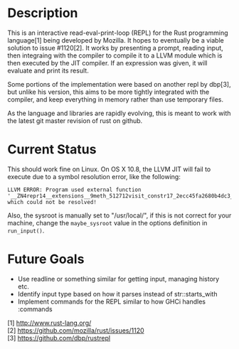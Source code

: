 Description
===========

This is an interactive read-eval-print-loop (REPL) for the Rust
programming language[1] being developed by Mozilla. It hopes to
eventually be a viable solution to issue #1120[2]. It works by
presenting a prompt, reading input, then integraing with the compiler
to compile it to a LLVM module which is then executed by the JIT
compiler. If an expression was given, it will evaluate and print its
result.

Some portions of the implementation were based on another repl by
dbp[3], but unlike his version, this aims to be more tightly
integrated with the compiler, and keep everything in memory rather
than use temporary files.

As the language and libraries are rapidly evolving, this is meant to
work with the latest git master revision of rust on github.

Current Status
==============

This should work fine on Linux. On OS X 10.8, the LLVM JIT will fail to execute due to a symbol resolution error, like the following:

    LLVM ERROR: Program used external function '__ZN4repr14__extensions__9meth_512712visit_constr17_2ecc45fa2680b4dc3_05E' which could not be resolved!

Also, the sysroot is manually set to "/usr/local/", if this is not
correct for your machine, change the `maybe_sysroot` value in the
options definition in `run_input()`.

Future Goals
============

* Use readline or something similar for getting input, managing history etc.
* Identify input type based on how it parses instead of str::starts_with
* Implement commands for the REPL similar to how GHCi handles :commands

[1] http://www.rust-lang.org/  
[2] https://github.com/mozilla/rust/issues/1120  
[3] https://github.com/dbp/rustrepl  
